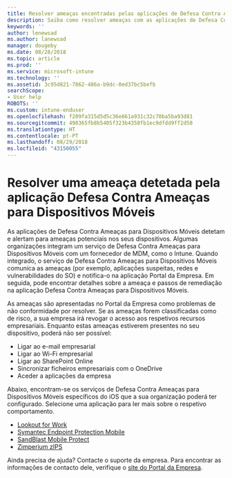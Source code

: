 ```yaml
---
title: Resolver ameaças encontradas pelas aplicações de Defesa Contra Ameaças para Dispositivos Móveis no iOS | Documentos da Microsoft
description: Saiba como resolver ameaças com as aplicações de Defesa Contra Ameaças para Dispositivos Móveis para iOS.
keywords: ''
author: lenewsad
ms.author: lanewsad
manager: dougeby
ms.date: 08/28/2018
ms.topic: article
ms.prod: ''
ms.service: microsoft-intune
ms.technology: ''
ms.assetid: 3c95d821-7862-486a-b9dc-0ed37bc5befb
searchScope:
- User help
ROBOTS: ''
ms.custom: intune-enduser
ms.openlocfilehash: f209fa315d5d5c36e661a931c32c70ba5ba93d81
ms.sourcegitcommit: 490365fb8b5405f323b4358fb1ec9dfdd9ff2d58
ms.translationtype: HT
ms.contentlocale: pt-PT
ms.lasthandoff: 08/29/2018
ms.locfileid: "43150055"
---
```

# <a name="resolve-a-threat-found-by-a-mobile-threat-defense-app"></a>Resolver uma ameaça detetada pela aplicação Defesa Contra Ameaças para Dispositivos Móveis

As aplicações de Defesa Contra Ameaças para Dispositivos Móveis detetam e alertam para ameaças potenciais nos seus dispositivos. Algumas organizações integram um serviço de Defesa Contra Ameaças para Dispositivos Móveis com um fornecedor de MDM, como o Intune. Quando integrado, o serviço de Defesa Contra Ameaças para Dispositivos Móveis comunica as ameaças (por exemplo, aplicações suspeitas, redes e vulnerabilidades do SO) e notifica-o na aplicação Portal da Empresa. Em seguida, pode encontrar detalhes sobre a ameaça e passos de remediação na aplicação Defesa Contra Ameaças para Dispositivos Móveis.  

As ameaças são apresentadas no Portal da Empresa como problemas de não conformidade por resolver. Se as ameaças forem classificadas como de risco, a sua empresa irá revogar o acesso aos respetivos recursos empresariais. Enquanto estas ameaças estiverem presentes no seu dispositivo, poderá não ser possível:  

* Ligar ao e-mail empresarial
* Ligar ao Wi-Fi empresarial
* Ligar ao SharePoint Online
* Sincronizar ficheiros empresariais com o OneDrive
* Aceder a aplicações da empresa

Abaixo, encontram-se os serviços de Defesa Contra Ameaças para Dispositivos Móveis específicos do iOS que a sua organização poderá ter configurado. Selecione uma aplicação para ler mais sobre o respetivo comportamento. 


* [Lookout for Work](you-need-to-resolve-a-threat-found-by-lookout-for-work-ios.md)
* [Symantec Endpoint Protection Mobile](you-need-to-resolve-a-threat-found-by-skycure-ios.md)
* [SandBlast Mobile Protect](you-need-to-resolve-a-threat-found-by-checkpoint-ios.md)
* [Zimperium zIPS](you-need-to-resolve-a-threat-found-by-zips-ios.md)

Ainda precisa de ajuda? Contacte o suporte da empresa. Para encontrar as informações de contacto dele, verifique o [site do Portal da Empresa](https://go.microsoft.com/fwlink/?linkid=2010980).

